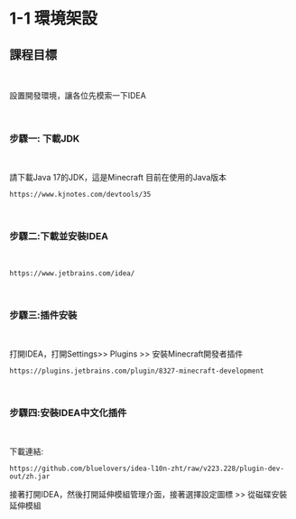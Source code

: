 # 1-1 環境架設

## 課程目標

<br>

設置開發環境，讓各位先模索一下IDEA

<br>

### 步驟一: 下載JDK

<br>

請下載Java 17的JDK，這是Minecraft 目前在使用的Java版本


```link
https://www.kjnotes.com/devtools/35
```

<br>

### 步驟二:下載並安裝IDEA

<br>

```link
https://www.jetbrains.com/idea/
```


<br>

### 步驟三:插件安裝

<br>

打開IDEA，打開Settings>> Plugins >> 安裝Minecraft開發者插件

```link
https://plugins.jetbrains.com/plugin/8327-minecraft-development
```

<br>

### 步驟四:安裝IDEA中文化插件

<br>

下載連結:

```link
https://github.com/bluelovers/idea-l10n-zht/raw/v223.228/plugin-dev-out/zh.jar
```

接著打開IDEA，然後打開延伸模組管理介面，接著選擇設定圖標 >> 從磁碟安裝延伸模組


